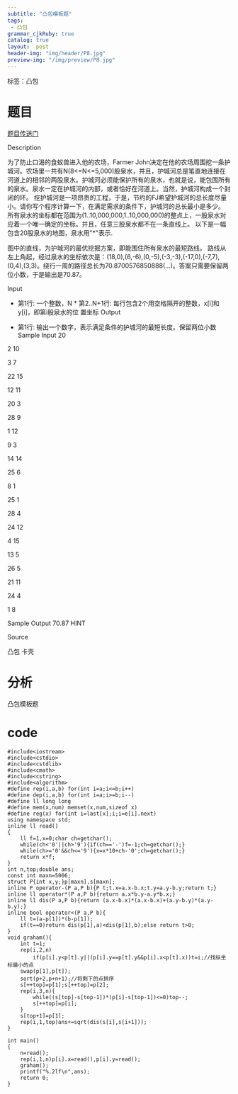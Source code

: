 ```yaml
---
subtitle: "凸包模板题"
tags: 
 - 凸包
grammar_cjkRuby: true
catalog: true
layout:  post
header-img: "img/header/P8.jpg"
preview-img: "/img/preview/P8.jpg"
---
```


标签：凸包

# 题目

[题目传送门](http://www.lydsy.com/JudgeOnline/problem.php?id=1670)

Description

为了防止口渴的食蚁兽进入他的农场，Farmer John决定在他的农场周围挖一条护城河。农场里一共有N(8<=N<=5,000)股泉水，并且，护城河总是笔直地连接在河道上的相邻的两股泉水。护城河必须能保护所有的泉水，也就是说，能包围所有的泉水。泉水一定在护城河的内部，或者恰好在河道上。当然，护城河构成一个封闭的环。 挖护城河是一项昂贵的工程，于是，节约的FJ希望护城河的总长度尽量小。请你写个程序计算一下，在满足需求的条件下，护城河的总长最小是多少。 所有泉水的坐标都在范围为(1..10,000,000,1..10,000,000)的整点上，一股泉水对应着一个唯一确定的坐标。并且，任意三股泉水都不在一条直线上。 以下是一幅包含20股泉水的地图，泉水用"\*"表示.


图中的直线，为护城河的最优挖掘方案，即能围住所有泉水的最短路线。 路线从左上角起，经过泉水的坐标依次是：(18,0),(6,-6),(0,-5),(-3,-3),(-17,0),(-7,7),(0,4),(3,3)。绕行一周的路径总长为70.8700576850888(...)。答案只需要保留两位小数，于是输出是70.87。

Input

* 第1行: 一个整数，N * 第2..N+1行: 每行包含2个用空格隔开的整数，x[i]和y[i]，即第i股泉水的位 置坐标
Output

* 第1行: 输出一个数字，表示满足条件的护城河的最短长度。保留两位小数
Sample Input
20

2 10

3 7

22 15

12 11

20 3

28 9

1 12

9 3

14 14

25 6

8 1

25 1

28 4

24 12

4 15

13 5

26 5

21 11

24 4

1 8

Sample Output
70.87
HINT

Source

凸包 卡壳

# 分析

凸包模板题

# code
```
#include<iostream>
#include<cstdio>
#include<cstdlib>
#include<cmath>
#include<cstring>
#include<algorithm>
#define rep(i,a,b) for(int i=a;i<=b;i++)
#define dep(i,a,b) for(int i=a;i>=b;i--)
#define ll long long
#define mem(x,num) memset(x,num,sizeof x)
#define reg(x) for(int i=last[x];i;i=e[i].next)
using namespace std;
inline ll read()
{
	ll f=1,x=0;char ch=getchar();
	while(ch<'0'||ch>'9'){if(ch=='-')f=-1;ch=getchar();}
	while(ch>='0'&&ch<='9'){x=x*10+ch-'0';ch=getchar();}
	return x*f;
}
int n,top;double ans;
const int maxn=5006;
struct P{int x,y;}p[maxn],s[maxn];
inline P operator-(P a,P b){P t;t.x=a.x-b.x;t.y=a.y-b.y;return t;}
inline ll operator*(P a,P b){return a.x*b.y-a.y*b.x;}
inline ll dis(P a,P b){return (a.x-b.x)*(a.x-b.x)+(a.y-b.y)*(a.y-b.y);}
inline bool operator<(P a,P b){
	ll t=(a-p[1])*(b-p[1]);
	if(t==0)return dis(p[1],a)<dis(p[1],b);else return t>0;
}
void graham(){
	int t=1;
	rep(i,2,n)
		if(p[i].y<p[t].y||(p[i].y==p[t].y&&p[i].x<p[t].x))t=i;//找纵坐标最小的点 
	swap(p[1],p[t]);
	sort(p+2,p+n+1);//将剩下的点排序 
	s[++top]=p[1];s[++top]=p[2];
	rep(i,3,n){
		while((s[top]-s[top-1])*(p[i]-s[top-1])<=0)top--;
		s[++top]=p[i];
	}
	s[top+1]=p[1];
	rep(i,1,top)ans+=sqrt(dis(s[i],s[i+1]));
}

int main()
{
	n=read();
	rep(i,1,n)p[i].x=read(),p[i].y=read();
	graham();
	printf("%.2lf\n",ans);
	return 0;
}
```
